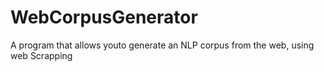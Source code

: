 # WebCorpusGenerator
A program that allows youto generate an NLP corpus from the web, using web Scrapping
